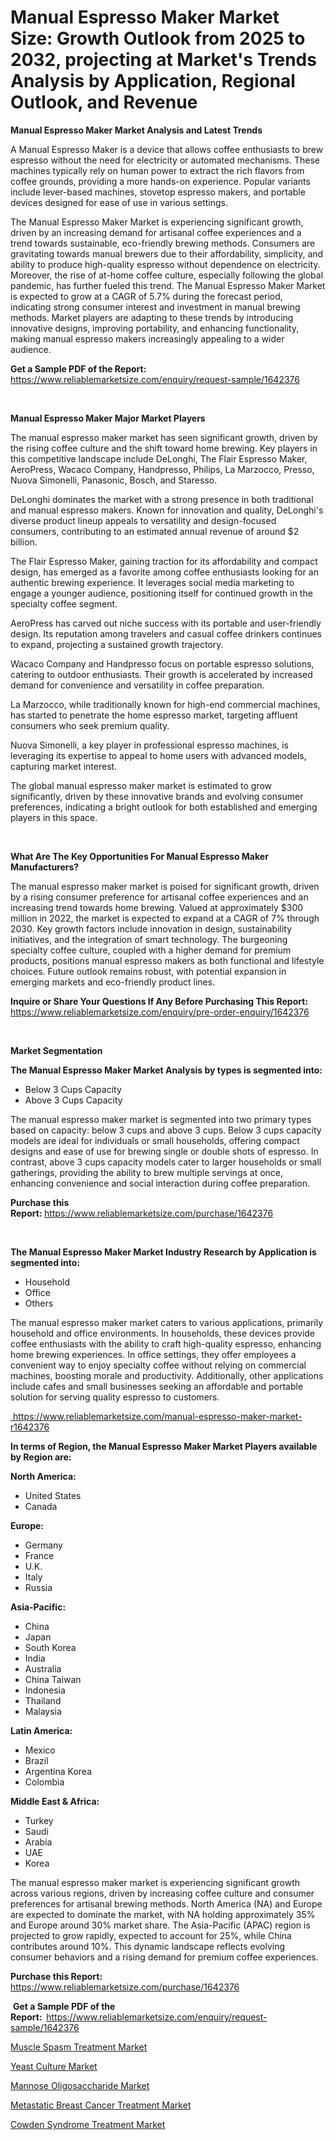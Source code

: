 <p><h1>Manual Espresso Maker Market Size: Growth Outlook from 2025 to 2032, projecting at Market's Trends Analysis by Application, Regional Outlook, and Revenue</h1></p><p><strong>Manual Espresso Maker Market Analysis and Latest Trends</strong></p>
<p><p>A Manual Espresso Maker is a device that allows coffee enthusiasts to brew espresso without the need for electricity or automated mechanisms. These machines typically rely on human power to extract the rich flavors from coffee grounds, providing a more hands-on experience. Popular variants include lever-based machines, stovetop espresso makers, and portable devices designed for ease of use in various settings.</p><p>The Manual Espresso Maker Market is experiencing significant growth, driven by an increasing demand for artisanal coffee experiences and a trend towards sustainable, eco-friendly brewing methods. Consumers are gravitating towards manual brewers due to their affordability, simplicity, and ability to produce high-quality espresso without dependence on electricity. Moreover, the rise of at-home coffee culture, especially following the global pandemic, has further fueled this trend. The Manual Espresso Maker Market is expected to grow at a CAGR of 5.7% during the forecast period, indicating strong consumer interest and investment in manual brewing methods. Market players are adapting to these trends by introducing innovative designs, improving portability, and enhancing functionality, making manual espresso makers increasingly appealing to a wider audience.</p></p>
<p><strong>Get a Sample PDF of the Report:&nbsp;</strong> <a href="https://www.reliablemarketsize.com/enquiry/request-sample/1642376?utm_campaign=1943&utm_medium=2&utm_source=Github&utm_content=ia&utm_term=05042025&utm_id=manual-espresso-maker">https://www.reliablemarketsize.com/enquiry/request-sample/1642376</a></p>
<p>&nbsp;</p>
<p><strong>Manual Espresso Maker Major Market Players</strong></p>
<p><p>The manual espresso maker market has seen significant growth, driven by the rising coffee culture and the shift toward home brewing. Key players in this competitive landscape include DeLonghi, The Flair Espresso Maker, AeroPress, Wacaco Company, Handpresso, Philips, La Marzocco, Presso, Nuova Simonelli, Panasonic, Bosch, and Staresso.</p><p>DeLonghi dominates the market with a strong presence in both traditional and manual espresso makers. Known for innovation and quality, DeLonghi's diverse product lineup appeals to versatility and design-focused consumers, contributing to an estimated annual revenue of around $2 billion.</p><p>The Flair Espresso Maker, gaining traction for its affordability and compact design, has emerged as a favorite among coffee enthusiasts looking for an authentic brewing experience. It leverages social media marketing to engage a younger audience, positioning itself for continued growth in the specialty coffee segment.</p><p>AeroPress has carved out niche success with its portable and user-friendly design. Its reputation among travelers and casual coffee drinkers continues to expand, projecting a sustained growth trajectory.</p><p>Wacaco Company and Handpresso focus on portable espresso solutions, catering to outdoor enthusiasts. Their growth is accelerated by increased demand for convenience and versatility in coffee preparation.</p><p>La Marzocco, while traditionally known for high-end commercial machines, has started to penetrate the home espresso market, targeting affluent consumers who seek premium quality.</p><p>Nuova Simonelli, a key player in professional espresso machines, is leveraging its expertise to appeal to home users with advanced models, capturing market interest.</p><p>The global manual espresso maker market is estimated to grow significantly, driven by these innovative brands and evolving consumer preferences, indicating a bright outlook for both established and emerging players in this space.</p></p>
<p>&nbsp;</p>
<p><strong>What Are The Key Opportunities For Manual Espresso Maker Manufacturers?</strong></p>
<p><p>The manual espresso maker market is poised for significant growth, driven by a rising consumer preference for artisanal coffee experiences and an increasing trend towards home brewing. Valued at approximately $300 million in 2022, the market is expected to expand at a CAGR of 7% through 2030. Key growth factors include innovation in design, sustainability initiatives, and the integration of smart technology. The burgeoning specialty coffee culture, coupled with a higher demand for premium products, positions manual espresso makers as both functional and lifestyle choices. Future outlook remains robust, with potential expansion in emerging markets and eco-friendly product lines.</p></p>
<p><strong>Inquire or Share Your Questions If Any Before Purchasing This Report:</strong> <a href="https://www.reliablemarketsize.com/enquiry/pre-order-enquiry/1642376?utm_campaign=1943&utm_medium=2&utm_source=Github&utm_content=ia&utm_term=05042025&utm_id=manual-espresso-maker">https://www.reliablemarketsize.com/enquiry/pre-order-enquiry/1642376</a></p>
<p>&nbsp;</p>
<p><strong>Market Segmentation</strong></p>
<p><strong>The Manual Espresso Maker Market Analysis by types is segmented into:</strong></p>
<p><ul><li>Below 3 Cups Capacity</li><li>Above 3 Cups Capacity</li></ul></p>
<p><p>The manual espresso maker market is segmented into two primary types based on capacity: below 3 cups and above 3 cups. Below 3 cups capacity models are ideal for individuals or small households, offering compact designs and ease of use for brewing single or double shots of espresso. In contrast, above 3 cups capacity models cater to larger households or small gatherings, providing the ability to brew multiple servings at once, enhancing convenience and social interaction during coffee preparation.</p></p>
<p><strong>Purchase this Report:&nbsp;</strong><a href="https://www.reliablemarketsize.com/purchase/1642376?utm_campaign=1943&utm_medium=2&utm_source=Github&utm_content=ia&utm_term=05042025&utm_id=manual-espresso-maker">https://www.reliablemarketsize.com/purchase/1642376</a></p>
<p>&nbsp;</p>
<p><strong>The Manual Espresso Maker Market Industry Research by Application is segmented into:</strong></p>
<p><ul><li>Household</li><li>Office</li><li>Others</li></ul></p>
<p><p>The manual espresso maker market caters to various applications, primarily household and office environments. In households, these devices provide coffee enthusiasts with the ability to craft high-quality espresso, enhancing home brewing experiences. In office settings, they offer employees a convenient way to enjoy specialty coffee without relying on commercial machines, boosting morale and productivity. Additionally, other applications include cafes and small businesses seeking an affordable and portable solution for serving quality espresso to customers.</p></p>
<p><a href="https://www.reliablemarketsize.com/manual-espresso-maker-market-r1642376?utm_campaign=1943&utm_medium=2&utm_source=Github&utm_content=ia&utm_term=05042025&utm_id=manual-espresso-maker">&nbsp;https://www.reliablemarketsize.com/manual-espresso-maker-market-r1642376</a></p>
<p><strong>In terms of Region, the Manual Espresso Maker Market Players available by Region are:</strong></p>
<p>
    <p> <strong> North America: </strong>
        <ul>
            <li>United States</li>
            <li>Canada</li>
        </ul>
        </p> 
    <p> <strong> Europe: </strong>
        <ul>
            <li>Germany</li>
            <li>France</li>
            <li>U.K.</li>
            <li>Italy</li>
            <li>Russia</li>
        </ul>
        </p> 
    <p> <strong> Asia-Pacific: </strong>
        <ul>
            <li>China</li>
            <li>Japan</li>
            <li>South Korea</li>
            <li>India</li>
            <li>Australia</li>
            <li>China Taiwan</li>
            <li>Indonesia</li>
            <li>Thailand</li>
            <li>Malaysia</li>
        </ul>
        </p> 
    <p> <strong> Latin America: </strong>
        <ul>
            <li>Mexico</li>
            <li>Brazil</li>
            <li>Argentina Korea</li>
            <li>Colombia</li>
        </ul>
        </p> 
    <p> <strong> Middle East & Africa: </strong>
        <ul>
            <li>Turkey</li>
            <li>Saudi</li>
            <li>Arabia</li>
            <li>UAE</li>
            <li>Korea</li>
        </ul>
    </p>
    </p>
<p><p>The manual espresso maker market is experiencing significant growth across various regions, driven by increasing coffee culture and consumer preferences for artisanal brewing methods. North America (NA) and Europe are expected to dominate the market, with NA holding approximately 35% and Europe around 30% market share. The Asia-Pacific (APAC) region is projected to grow rapidly, expected to account for 25%, while China contributes around 10%. This dynamic landscape reflects evolving consumer behaviors and a rising demand for premium coffee experiences.</p></p>
<p><strong>Purchase this Report: </strong><a href="https://www.reliablemarketsize.com/purchase/1642376?utm_campaign=1943&utm_medium=2&utm_source=Github&utm_content=ia&utm_term=05042025&utm_id=manual-espresso-maker">https://www.reliablemarketsize.com/purchase/1642376</a></p>
<p>&nbsp;<strong>Get a Sample PDF of the Report:&nbsp;&nbsp;</strong><a href="https://www.reliablemarketsize.com/enquiry/request-sample/1642376?utm_campaign=1943&utm_medium=2&utm_source=Github&utm_content=ia&utm_term=05042025&utm_id=manual-espresso-maker">https://www.reliablemarketsize.com/enquiry/request-sample/1642376</a></p>
<p><strong></strong></p>
<p><p><a href="https://www.linkedin.com/pulse/market-growth-forecast-muscle-spasm-treatment-industry-0fyje?utm_campaign=1943&utm_medium=2&utm_source=Github&utm_content=ia&utm_term=05042025&utm_id=manual-espresso-maker">Muscle Spasm Treatment Market</a></p><p><a href="https://github.com/bettysbozer/Market-Research-Report-List-1/blob/main/yeast-culture-market.md?utm_campaign=1943&utm_medium=2&utm_source=Github&utm_content=ia&utm_term=05042025&utm_id=manual-espresso-maker">Yeast Culture Market</a></p><p><a href="https://github.com/safurdorthu8/Market-Research-Report-List-1/blob/main/mannose-oligosaccharide-market.md?utm_campaign=1943&utm_medium=2&utm_source=Github&utm_content=ia&utm_term=05042025&utm_id=manual-espresso-maker">Mannose Oligosaccharide Market</a></p><p><a href="https://www.linkedin.com/pulse/metastatic-breast-cancer-treatment-market-size-overview-comprehensive-sv94e?utm_campaign=1943&utm_medium=2&utm_source=Github&utm_content=ia&utm_term=05042025&utm_id=manual-espresso-maker">Metastatic Breast Cancer Treatment Market</a></p><p><a href="https://www.linkedin.com/pulse/cowden-syndrome-treatment-market-consolidation-impact-ordre?utm_campaign=1943&utm_medium=2&utm_source=Github&utm_content=ia&utm_term=05042025&utm_id=manual-espresso-maker">Cowden Syndrome Treatment Market</a></p></p>